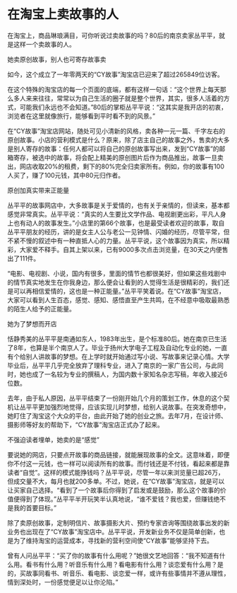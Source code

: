 # 在淘宝上卖故事的人

在淘宝上，商品琳琅满目，可你听说过卖故事的吗？80后的南京卖家丛平平，就是这样一个卖故事的人。 

她卖原创故事，别人也可寄存故事卖 

如今，这个成立了一年零两天的“CY故事”淘宝店已迎来了超过265849位访客。 

在这个特殊的淘宝店的每一个页面的底端，都有这样一句话：“这个世界上每天那么多人来来往往，常常以为自己生活的圈子就是整个世界，其实，很多人活着的方式，可能我们永远也不会知道。”80后的掌柜丛平平说：“这其实是我开店的初衷，浏览者在这里就像旅行，能够看到平时看不到的风景。” 

在“CY故事”淘宝店网站，随处可见小清新的风格，卖各种一元一篇、千字左右的原创故事。小店的营利模式是什么？原来，除了店主自己的故事之外，售卖的大多是别人寄存的故事：任何人都可以将自己的原创故事写出来，发到“CY故事”的邮箱寄存，被选中的故事，将会配上精美的原创图片后作为商品推出，故事一旦卖出，网店收取20%的租费，剩下的80%完全归卖家所有。例如，你的故事有100人买了，赚了100元钱，其中80元归作者。 

原创加真实带来正能量 

丛平平的故事网店中，大多故事是关于爱情的，也有关于亲情的，但读来，基本都感觉非常真实。丛平平说：“真实的人生要比文学作品、电视剧更出彩，平凡人身上也有动人的故事发生。”小店里的第66个故事，也是最受读者欢迎的故事，取自丛平平朋友的经历，讲的是女主人公与老公一见钟情、闪婚的经历，尽管平常，但不紧不慢的叙述中有一种直抵人心的力量。丛平平说，这个故事因为真实，所以精彩，大家爱不释手。自其上架以来，已有9000多次点击浏览量，在30天之内便售出了111件。 

“电影、电视剧、小说，国内有很多，里面的情节也都很美好，但如果这些戏剧中的情节真实地发生在你我身边，那么便会让看到的人觉得生活是很精彩的，我们还是可以再相信爱情的，这也是一种正能量。”丛平平笑着说。在“CY故事”淘宝店，大家可以看到人生百态，感觉、感知、感悟直至产生共鸣，在不经意中吸取最熟悉的陌生人给予的正能量。 

她为了梦想而开店 

恬静秀美的丛平平是南通如东人，1983年出生，是个标准80后。她在南京已生活了8年，也算是半个南京人了。毕业于扬州大学电子工程及自动化专业的她，一直有个给别人讲故事的梦想。在上学时就开始通过写小说、写故事来记录心情。大学毕业后，丛平平几乎完全放弃了理科专业，进入了南京的一家广告公司，与此同时，她也成了一名较为专业的撰稿人，为国内数十家知名杂志写稿，年收入接近6位数。 

去年，由于私人原因，丛平平结束了一份刚开始几个月的策划工作，休息的这个契机让丛平平更加强烈地觉得，应该实现儿时梦想，给别人说故事。在突发奇想中，她盯住了淘宝这个大众的平台，由此开始了她的创业之旅。去年7月，在设计师、摄影师等好友的帮助下，“CY故事”淘宝店正式办了起来。 

不强迫读者埋单，她卖的是“感觉” 

要说她的网店，只要点开故事的商品链接，就能展现故事的全文。这意味着，即便你不付这一元钱，也一样可以阅读所有的故事。而付钱还是不付钱，看起来都是靠读者“自觉”。这样的模式能挣钱吗？丛平平说，尽管一年以来浏览量已超26万，但成交量不大，每月也就200多单。不过，她说，在“CY故事”淘宝店，就是可以让买家自己选择。“看到了一个故事后你得到了启发或是鼓励，那么这个故事的价值便得到了体现。”丛平平半开玩笑半认真地说，“谁不爱钱？我也爱，但赚钱绝不是我的首要目标。” 

除了卖原创故事，定制明信片、故事摄影大片、预约专家咨询等围绕故事出发的新业务也出现在了“CY故事”淘宝店中。丛平平说，开发新业务不仅是简单创新，也是为了维持淘宝的运营成本，寻找新的营利空间使“CY故事”能够坚持下去。 

曾有人问丛平平：“买了你的故事有什么用呢？”她很文艺地回答：“我不知道有什么用。看书有什么用？听音乐有什么用？看电影有什么用？谈恋爱有什么用？是的，买故事同看书、听音乐、看电影、谈恋爱一样，或许有些事情并不遵从理性，情到深处时，一份感觉便足以让你沦陷。”